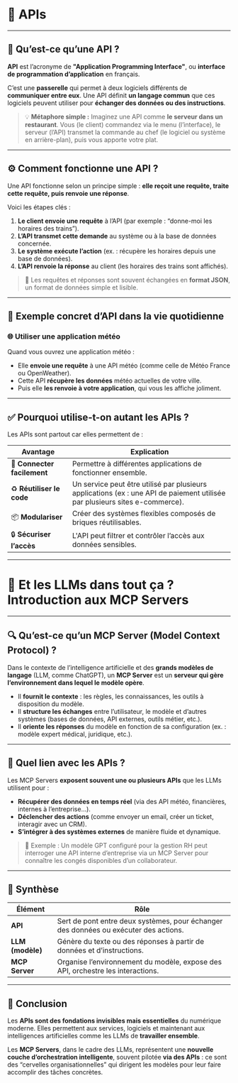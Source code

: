 # 📘 APIs

---

## 🧩 Qu’est-ce qu’une API ?

**API** est l’acronyme de **"Application Programming Interface"**, ou **interface de programmation d’application** en français.

C’est une **passerelle** qui permet à deux logiciels différents de **communiquer entre eux**. Une API définit **un langage commun** que ces logiciels peuvent utiliser pour **échanger des données ou des instructions**.

> 💡 **Métaphore simple :** Imaginez une API comme **le serveur dans un restaurant**. Vous (le client) commandez via le menu (l’interface), le serveur (l’API) transmet la commande au chef (le logiciel ou système en arrière-plan), puis vous apporte votre plat.

---

## ⚙️ Comment fonctionne une API ?

Une API fonctionne selon un principe simple : **elle reçoit une requête, traite cette requête, puis renvoie une réponse**.

Voici les étapes clés :

1. **Le client envoie une requête** à l’API (par exemple : “donne-moi les horaires des trains”).
2. **L’API transmet cette demande** au système ou à la base de données concernée.
3. **Le système exécute l’action** (ex. : récupère les horaires depuis une base de données).
4. **L’API renvoie la réponse** au client (les horaires des trains sont affichés).

> 📌 Les requêtes et réponses sont souvent échangées en **format JSON**, un format de données simple et lisible.

---

## 🔁 Exemple concret d’API dans la vie quotidienne

### 🌐 Utiliser une application météo

Quand vous ouvrez une application météo :

- Elle **envoie une requête** à une API météo (comme celle de Météo France ou OpenWeather).
- Cette API **récupère les données** météo actuelles de votre ville.
- Puis elle **les renvoie à votre application**, qui vous les affiche joliment.

---

## ✅ Pourquoi utilise-t-on autant les APIs ?

Les APIs sont partout car elles permettent de :

| Avantage | Explication |
|---------|-------------|
| 🔌 **Connecter facilement** | Permettre à différentes applications de fonctionner ensemble. |
| ♻️ **Réutiliser le code** | Un service peut être utilisé par plusieurs applications (ex : une API de paiement utilisée par plusieurs sites e-commerce). |
| 📦 **Modulariser** | Créer des systèmes flexibles composés de briques réutilisables. |
| 🔒 **Sécuriser l’accès** | L'API peut filtrer et contrôler l’accès aux données sensibles. |

---

# 🤖 Et les LLMs dans tout ça ? Introduction aux **MCP Servers**

---

## 🔍 Qu’est-ce qu’un MCP Server (Model Context Protocol) ?

Dans le contexte de l’intelligence artificielle et des **grands modèles de langage** (LLM, comme ChatGPT), un **MCP Server** est un **serveur qui gère l’environnement dans lequel le modèle opère**.

- Il **fournit le contexte** : les règles, les connaissances, les outils à disposition du modèle.
- Il **structure les échanges** entre l’utilisateur, le modèle et d’autres systèmes (bases de données, API externes, outils métier, etc.).
- Il **oriente les réponses** du modèle en fonction de sa configuration (ex. : modèle expert médical, juridique, etc.).

---

## 🔄 Quel lien avec les APIs ?

Les MCP Servers **exposent souvent une ou plusieurs APIs** que les LLMs utilisent pour :

- **Récupérer des données en temps réel** (via des API météo, financières, internes à l’entreprise…).
- **Déclencher des actions** (comme envoyer un email, créer un ticket, interagir avec un CRM).
- **S’intégrer à des systèmes externes** de manière fluide et dynamique.

> 🧠 Exemple : Un modèle GPT configuré pour la gestion RH peut interroger une API interne d’entreprise via un MCP Server pour connaître les congés disponibles d’un collaborateur.

---

## 🧱 Synthèse

| Élément | Rôle |
|--------|------|
| **API** | Sert de pont entre deux systèmes, pour échanger des données ou exécuter des actions. |
| **LLM (modèle)** | Génère du texte ou des réponses à partir de données et d’instructions. |
| **MCP Server** | Organise l’environnement du modèle, expose des API, orchestre les interactions. |

---

## 🧩 Conclusion

Les **APIs sont des fondations invisibles mais essentielles** du numérique moderne. Elles permettent aux services, logiciels et maintenant aux intelligences artificielles comme les LLMs de **travailler ensemble**.

Les **MCP Servers**, dans le cadre des LLMs, représentent une **nouvelle couche d’orchestration intelligente**, souvent pilotée **via des APIs** : ce sont des “cervelles organisationnelles” qui dirigent les modèles pour leur faire accomplir des tâches concrètes.
